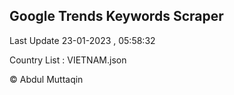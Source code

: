 

## Google Trends Keywords Scraper 
 
Last Update 23-01-2023 , 05:58:32

Country List :
VIETNAM.json



© Abdul Muttaqin 
